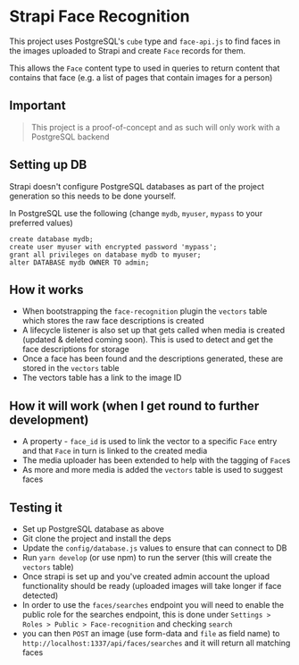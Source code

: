 # Strapi Face Recognition
This project uses PostgreSQL's `cube` type and `face-api.js` to find faces in the images uploaded to Strapi and create `Face` records for them.

This allows the `Face` content type to used in queries to return content that contains that face (e.g. a list of pages that contain images for a person)

## Important
> This project is a proof-of-concept and as such will only work with a PostgreSQL backend

## Setting up DB
Strapi doesn't configure PostgreSQL databases as part of the project generation so this needs to be done yourself.

In PostgreSQL use the following (change `mydb`, `myuser`, `mypass` to your preferred values)
```
create database mydb;
create user myuser with encrypted password 'mypass';
grant all privileges on database mydb to myuser;
alter DATABASE mydb OWNER TO admin;
```

## How it works

- When bootstrapping the `face-recognition` plugin the `vectors` table which stores the raw face descriptions is created
- A lifecycle listener is also set up that gets called when media is created (updated & deleted coming soon). This is used to detect and get the face descriptions for storage
- Once a face has been found and the descriptions generated, these are stored in the `vectors` table
- The vectors table has a link to the image ID

## How it will work (when I get round to further development)
- A property - `face_id` is used to link the vector to a specific `Face` entry and that `Face` in turn is linked to the created media
- The media uploader has been extended to help with the tagging of `Face`s
- As more and more media is added the `vectors` table is used to suggest faces

## Testing it
- Set up PostgreSQL database as above
- Git clone the project and install the deps
- Update the `config/database.js` values to ensure that can connect to DB
- Run `yarn develop` (or use npm) to run the server (this will create the `vectors` table)
- Once strapi is set up and you've created admin account the upload functionality should be ready (uploaded images will take longer if face detected)
- In order to use the `faces/searches` endpoint you will need to enable the public role for the searches endpoint, this is done under `Settings > Roles > Public > Face-recognition` and checking `search`
- you can then `POST` an image (use form-data and `file` as field name) to `http://localhost:1337/api/faces/searches` and it will return all matching faces

